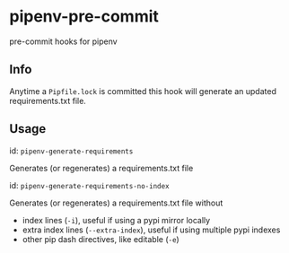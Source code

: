 # pipenv-pre-commit
pre-commit hooks for pipenv

## Info
Anytime a `Pipfile.lock` is committed this hook will generate an updated requirements.txt file.

## Usage

id: `pipenv-generate-requirements`

Generates (or regenerates) a requirements.txt file 


id: `pipenv-generate-requirements-no-index`

Generates (or regenerates) a requirements.txt file without
* index lines (`-i`), useful if using a pypi mirror locally
* extra index lines (`--extra-index`), useful if using multiple pypi indexes
* other pip dash directives, like editable (`-e`)
